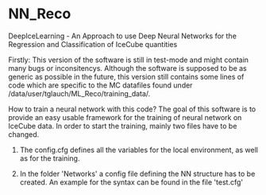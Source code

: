 # NN_Reco
DeepIceLearning - An Approach to use Deep Neural Networks for the Regression and Classification of IceCube quantities

Firstly: This version of the software is still in test-mode and might contain many bugs or inconsitencys. 
Although the software is supposed to be as generic as possible in the future, this version still contains some lines of code 
which are specific to the MC datafiles found under /data/user/tglauch/ML_Reco/training_data/. 

How to train a neural network with this code?
The goal of this software is to provide an easy usable framework for the training of neural network on IceCube data. In order to start
the training, mainly two files have to be changed.

1. The config.cfg defines all the variables for the local environment, as well as for the training.

2. In the folder 'Networks' a config file defining the NN structure has to be created. An example for the syntax can be found in the 
file 'test.cfg'
